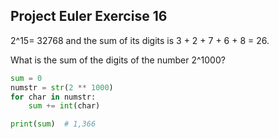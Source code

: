 ## Project Euler Exercise 16

2^15= 32768 and the sum of its digits is 3 + 2 + 7 + 6 + 8 = 26.

What is the sum of the digits of the number 2^1000?

```python
sum = 0
numstr = str(2 ** 1000)
for char in numstr:
    sum += int(char)

print(sum)  # 1,366
```
